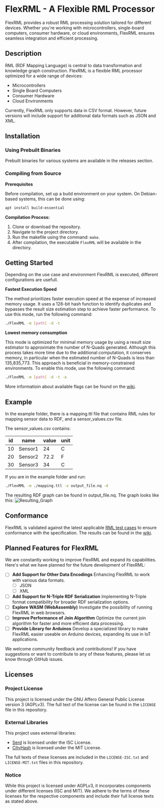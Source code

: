 # FlexRML - A Flexible RML Processor

FlexRML provides a robust RML processing solution tailored for different devices. Whether you're working with microcontrollers, single-board computers, consumer hardware, or cloud environments, FlexRML ensures seamless integration and efficient processing.

## Description

RML (RDF Mapping Language) is central to data transformation and knowledge graph construction. FlexRML is a flexible RML processor optimized for a wide range of devices:

- Microcontrollers
- Single Board Computers
- Consumer Hardware
- Cloud Environments

Currently, FlexRML only supports data in CSV format. However, future versions will include support for additional data formats such as JSON and XML.

## Installation
### Using Prebuilt Binaries
Prebuilt binaries for various systems are available in the releases section.

### Compiling from Source
**Prerequisites**

Before compilation, set up a build environment on your system. 
On Debian-based systems, this can be done using:

```bash
apt install build-essential
```

**Compilation Process:**

1. Clone or download the repository.
2. Navigate to the project directory.
3. Run the makefile using the command: `make`.
4. After compilation, the executable `FlexRML` will be available in the directory.

## Getting Started

Depending on the use case and environment FlexRML is executed, different configurations are usefull. 

**Fastest Execution Speed**

The method prioritizes faster execution speed at the expense of increased memory usage. It uses a 128-bit hash function to identify duplicates and bypasses the result size estimation step to achieve faster performance. To use this mode, run the following command:
```bash
./FlexRML -m [path] -d -t
```


**Lowest memory consumption**

This mode is optimized for minimal memory usage by using a result size estimator to approximate the number of N-Quads generated. Although this process takes more time due to the additional computation, it conserves memory, in particular when the estimated number of N-Quads is less than 135,835,773. This approach is beneficial in memory-constrained environments. To enable this mode, use the following command:
```bash
./FlexRML -m [path] -d -t -a
```

More informatioin about available flags can be found on the [wiki](https://github.com/wintechis/flex-rml/wiki/How-To-Use%3F).

## Example

In the example folder, there is a mapping.ttl file that contains RML rules for mapping sensor data to RDF, and a sensor_values.csv file.

The sensor_values.csv contains:

| id  | name    | value | unit |
| --- | ------- | ----- | ---- |
| 10  | Sensor1 | 24    | C    |
| 20  | Sensor2 | 72.2  | F    |
| 30  | Sensor3 | 34    | C    |

If you are in the example folder and run:

```bash
./FlexRML -m ./mapping.ttl -o output_file.nq -d
```

The resulting RDF graph can be found in output_file.nq.
The graph looks like this:
![Resulting_Graph](https://github.com/FreuMi/FlexRML/blob/main/example/output_graph.png)

## Conformance
FlexRML is validated against the latest applicable [RML test cases](https://github.com/kg-construct/rml-test-cases) to ensure conformance with the specification.
The results can be found in the [wiki](https://github.com/wintechis/flex-rml/wiki/Conformence-to-Test-Cases).

## Planned Features for FlexRML
We are constantly working to improve FlexRML and expand its capabilities. Here's what we have planned for the future development of FlexRML:
- [ ] **Add Support for Other Data Encodings** Enhancing FlexRML to work with various data formats.
     + [ ] JSON
     + [ ] XML
- [ ] **Add Support for N-Triple RDF Serialization** Implementing N-Triple format compatibility for broader RDF serialization options.
- [ ] **Explore WASM (WebAssembly)** Investigate the possibility of running FlexRML in web browsers.
- [ ] **Improve Performance of Join Algorithm** Optimize the current join algorithm for faster and more efficient data processing.
- [ ] **Provide Library for Arduinos** Develop a specialized library to make FlexRML easier useable on Arduino devices, expanding its use in IoT applications.

We welcome community feedback and contributions! If you have suggestions or want to contribute to any of these features, please let us know through GitHub issues.


## Licenses

### Project License

This project is licensed under the GNU Affero General Public License version 3 (AGPLv3). The full text of the license can be found in the `LICENSE` file in this repository.

### External Libraries
This project uses external libraries:

- [Serd](https://github.com/drobilla/serd) is licensed under the ISC License.
- [CityHash](https://github.com/google/cityhash/) is licensed under the MIT License.

The full texts of these licenses are included in the `LICENSE-ISC.txt` and `LICENSE-MIT.txt` files in this repository.

### Notice

While this project is licensed under AGPLv3, it incorporates components under different licenses (ISC and MIT). We adhere to the terms of these licenses for the respective components and include their full license texts as stated above.
